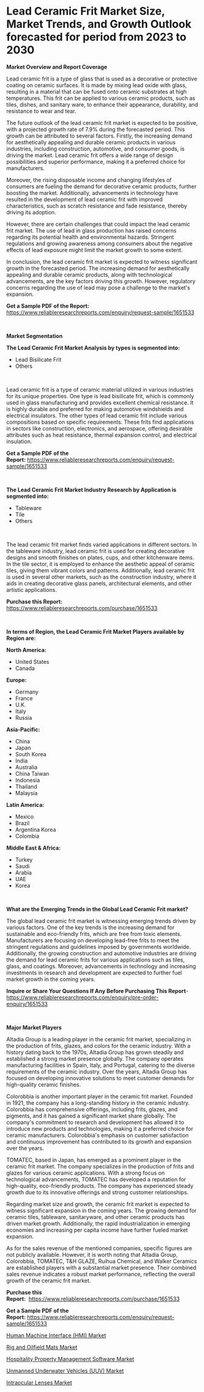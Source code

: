 <p><h1>Lead Ceramic Frit Market Size, Market Trends, and Growth Outlook forecasted for period from 2023 to 2030</h1></p><p><strong>Market Overview and Report Coverage</strong></p>
<p><p>Lead ceramic frit is a type of glass that is used as a decorative or protective coating on ceramic surfaces. It is made by mixing lead oxide with glass, resulting in a material that can be fused onto ceramic substrates at high temperatures. This frit can be applied to various ceramic products, such as tiles, dishes, and sanitary ware, to enhance their appearance, durability, and resistance to wear and tear.</p><p>The future outlook of the lead ceramic frit market is expected to be positive, with a projected growth rate of 7.9% during the forecasted period. This growth can be attributed to several factors. Firstly, the increasing demand for aesthetically appealing and durable ceramic products in various industries, including construction, automotive, and consumer goods, is driving the market. Lead ceramic frit offers a wide range of design possibilities and superior performance, making it a preferred choice for manufacturers.</p><p>Moreover, the rising disposable income and changing lifestyles of consumers are fueling the demand for decorative ceramic products, further boosting the market. Additionally, advancements in technology have resulted in the development of lead ceramic frit with improved characteristics, such as scratch resistance and fade resistance, thereby driving its adoption.</p><p>However, there are certain challenges that could impact the lead ceramic frit market. The use of lead in glass production has raised concerns regarding its potential health and environmental hazards. Stringent regulations and growing awareness among consumers about the negative effects of lead exposure might limit the market growth to some extent.</p><p>In conclusion, the lead ceramic frit market is expected to witness significant growth in the forecasted period. The increasing demand for aesthetically appealing and durable ceramic products, along with technological advancements, are the key factors driving this growth. However, regulatory concerns regarding the use of lead may pose a challenge to the market's expansion.</p></p>
<p><strong>Get a Sample PDF of the Report:</strong> <a href="https://www.reliableresearchreports.com/enquiry/request-sample/1651533">https://www.reliableresearchreports.com/enquiry/request-sample/1651533</a></p>
<p>&nbsp;</p>
<p><strong>Market Segmentation</strong></p>
<p><strong>The Lead Ceramic Frit Market Analysis by types is segmented into:</strong></p>
<p><ul><li>Lead Bisilicate Frit</li><li>Others</li></ul></p>
<p>&nbsp;</p>
<p><p>Lead ceramic frit is a type of ceramic material utilized in various industries for its unique properties. One type is lead bisilicate frit, which is commonly used in glass manufacturing and provides excellent chemical resistance. It is highly durable and preferred for making automotive windshields and electrical insulators. The other types of lead ceramic frit include various compositions based on specific requirements. These frits find applications in sectors like construction, electronics, and aerospace, offering desirable attributes such as heat resistance, thermal expansion control, and electrical insulation.</p></p>
<p><strong>Get a Sample PDF of the Report:</strong>&nbsp;<a href="https://www.reliableresearchreports.com/enquiry/request-sample/1651533">https://www.reliableresearchreports.com/enquiry/request-sample/1651533</a></p>
<p>&nbsp;</p>
<p><strong>The Lead Ceramic Frit Market Industry Research by Application is segmented into:</strong></p>
<p><ul><li>Tableware</li><li>Tile</li><li>Others</li></ul></p>
<p>&nbsp;</p>
<p><p>The lead ceramic frit market finds varied applications in different sectors. In the tableware industry, lead ceramic frit is used for creating decorative designs and smooth finishes on plates, cups, and other kitchenware items. In the tile sector, it is employed to enhance the aesthetic appeal of ceramic tiles, giving them vibrant colors and patterns. Additionally, lead ceramic frit is used in several other markets, such as the construction industry, where it aids in creating decorative glass panels, architectural elements, and other artistic applications.</p></p>
<p><strong>Purchase this Report:</strong>&nbsp; <a href="https://www.reliableresearchreports.com/purchase/1651533">https://www.reliableresearchreports.com/purchase/1651533</a></p>
<p>&nbsp;</p>
<p><strong>In terms of Region, the Lead Ceramic Frit Market Players available by Region are:</strong></p>
<p>
    <p> <strong> North America: </strong>
        <ul>
            <li>United States</li>
            <li>Canada</li>
        </ul>
        </p> 
    <p> <strong> Europe: </strong>
        <ul>
            <li>Germany</li>
            <li>France</li>
            <li>U.K.</li>
            <li>Italy</li>
            <li>Russia</li>
        </ul>
        </p> 
    <p> <strong> Asia-Pacific: </strong>
        <ul>
            <li>China</li>
            <li>Japan</li>
            <li>South Korea</li>
            <li>India</li>
            <li>Australia</li>
            <li>China Taiwan</li>
            <li>Indonesia</li>
            <li>Thailand</li>
            <li>Malaysia</li>
        </ul>
        </p> 
    <p> <strong> Latin America: </strong>
        <ul>
            <li>Mexico</li>
            <li>Brazil</li>
            <li>Argentina Korea</li>
            <li>Colombia</li>
        </ul>
        </p> 
    <p> <strong> Middle East & Africa: </strong>
        <ul>
            <li>Turkey</li>
            <li>Saudi</li>
            <li>Arabia</li>
            <li>UAE</li>
            <li>Korea</li>
        </ul>
    </p>
    </p>
<p>&nbsp;</p>
<p><strong>What are the Emerging Trends in the Global Lead Ceramic Frit market?</strong></p>
<p><p>The global lead ceramic frit market is witnessing emerging trends driven by various factors. One of the key trends is the increasing demand for sustainable and eco-friendly frits, which are free from toxic elements. Manufacturers are focusing on developing lead-free frits to meet the stringent regulations and guidelines imposed by governments worldwide. Additionally, the growing construction and automotive industries are driving the demand for lead ceramic frits for various applications such as tiles, glass, and coatings. Moreover, advancements in technology and increasing investments in research and development are expected to further fuel market growth in the coming years.</p></p>
<p><strong>Inquire or Share Your Questions If Any Before Purchasing This Report</strong>- <a href="https://www.reliableresearchreports.com/enquiry/pre-order-enquiry/1651533">https://www.reliableresearchreports.com/enquiry/pre-order-enquiry/1651533</a></p>
<p>&nbsp;</p>
<p><strong>Major Market Players</strong></p>
<p><p>Altadia Group is a leading player in the ceramic frit market, specializing in the production of frits, glazes, and colors for the ceramic industry. With a history dating back to the 1970s, Altadia Group has grown steadily and established a strong market presence globally. The company operates manufacturing facilities in Spain, Italy, and Portugal, catering to the diverse requirements of the ceramic industry. Over the years, Altadia Group has focused on developing innovative solutions to meet customer demands for high-quality ceramic finishes.</p><p>Colorobbia is another important player in the ceramic frit market. Founded in 1921, the company has a long-standing history in the ceramic industry. Colorobbia has comprehensive offerings, including frits, glazes, and pigments, and it has gained a significant market share globally. The company's commitment to research and development has allowed it to introduce new products and technologies, making it a preferred choice for ceramic manufacturers. Colorobbia's emphasis on customer satisfaction and continuous improvement has contributed to its growth and expansion over the years.</p><p>TOMATEC, based in Japan, has emerged as a prominent player in the ceramic frit market. The company specializes in the production of frits and glazes for various ceramic applications. With a strong focus on technological advancements, TOMATEC has developed a reputation for high-quality, eco-friendly products. The company has experienced steady growth due to its innovative offerings and strong customer relationships.</p><p>Regarding market size and growth, the ceramic frit market is expected to witness significant expansion in the coming years. The growing demand for ceramic tiles, tableware, sanitaryware, and other ceramic products has driven market growth. Additionally, the rapid industrialization in emerging economies and increasing per capita income have further fueled market expansion.</p><p>As for the sales revenue of the mentioned companies, specific figures are not publicly available. However, it is worth noting that Altadia Group, Colorobbia, TOMATEC, T&H GLAZE, Ruihua Chemical, and Walker Ceramics are established players with a substantial market presence. Their combined sales revenue indicates a robust market performance, reflecting the overall growth of the ceramic frit market.</p></p>
<p><strong>Purchase this Report:</strong>&nbsp;&nbsp;<a href="https://www.reliableresearchreports.com/purchase/1651533">https://www.reliableresearchreports.com/purchase/1651533</a></p>
<p></p>
<p><strong>Get a Sample PDF of the Report:</strong>&nbsp;<a href="https://www.reliableresearchreports.com/enquiry/request-sample/1651533">https://www.reliableresearchreports.com/enquiry/request-sample/1651533</a></p>
<p><p><a href="https://www.linkedin.com/pulse/decoding-human-machine-interface-hmi-market-deep-dive/">Human Machine Interface (HMI) Market</a></p><p><a href="https://medium.com/@serenaframi/rig-and-oilfield-mats-market-size-growth-forecast-2023-2030-800a16ae2178">Rig and Oilfield Mats Market</a></p><p><a href="https://medium.com/@elwyncarter2023/hospitality-property-management-software-market-the-key-to-successful-business-strategy-forecast-92f12faf03be">Hospitality Property Management Software Market</a></p><p><a href="https://www.linkedin.com/pulse/unmanned-underwater-vehicles-uuv-market-size-2023-2030/">Unmanned Underwater Vehicles (UUV) Market</a></p><p><a href="https://www.linkedin.com/pulse/intraocular-lenses-market-size-share-amp-trends-analysis/">Intraocular Lenses Market</a></p></p>